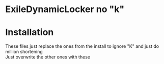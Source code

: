 # ExileDynamicLocker no "k"


# Installation
These files just replace the ones from the install to ignore "K" and just do million shortening<br>
Just overwrite the other ones with these<br>